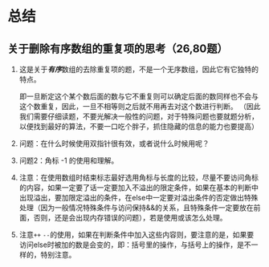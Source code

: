 # 总结
## 关于删除有序数组的重复项的思考（26,80题）

1. 这是关于***有序***数组的去除重复项的题，不是一个无序数组，因此它有它独特的特点。

   即一旦断定这个某个数后面的数与它不重复则可以确定后面的数同样也不会与这个数重复，因此，一旦不相等则之后就不用再去对这个数进行判断。     （因此我们需要仔细读题，不要光解决一般性的问题，对于特殊问题也要就题分析，以便找到最好的算法，不要一口吃个胖子，抓住隐藏的信息的能力也要提高）

2. 问题：在什么时候使用双指针很有效，或者说什么时候用呢？

3. 问题2：角标 -1 的使用和理解。

4. 注意：在使用数组时结束标志最好选用角标与长度的比较，尽量不要访问角标的内容，如果一定要了话一定要加入不溢出的限定条件，如果在基本的判断中出现溢出，要加限定溢出的条件，在else中一定要对溢出条件的否定做出特殊处理（因为一般情况特殊条件与访问保持&&的关系，且特殊条件一定要放在前面，否则，还是会出现内存错误的问题），若是使用或该怎么处理。

5. 注意`++` `--`的使用，如果在判断条件中加入这些内容则，要注意的是，如果要访问else时被加的数是会变的，即：括号里的操作，与括号上的操作，是不一样的，特别注意。
